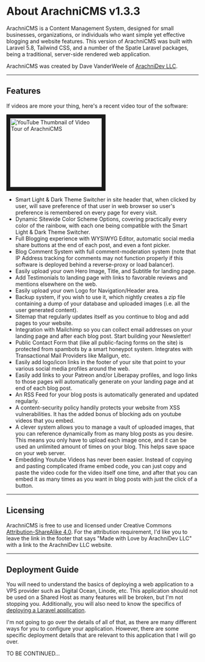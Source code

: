 # About ArachniCMS v1.3.3

ArachniCMS is a Content Management System, designed for small businesses, organizations, or individuals who want simple yet effective blogging and website features. This version of ArachniCMS was built with Laravel 5.8, Tailwind CSS, and a number of the Spatie Laravel packages, being a traditional, server-side rendered web application.

ArachniCMS was created by Dave VanderWeele of [ArachniDev LLC](https://arachni.dev). 

---

## Features

If videos are more your thing, here's a recent video tour of the software:

<a href="http://www.youtube.com/watch?feature=player_embedded&v=pIgI5VkQEy8
" target="_blank"><img src="http://img.youtube.com/vi/pIgI5VkQEy8/0.jpg" 
alt="YouTube Thumbnail of Video Tour of ArachniCMS" width="240" height="180" border="10" /></a>

+ Smart Light & Dark Theme Switcher in site header that, when clicked by user, will save preference of that user in web browser so user's preference is remembered on every page for every visit.
+ Dynamic Sitewide Color Scheme Options, covering practically every color of the rainbow, with each one being compatible with the Smart Light & Dark Theme Switcher.
+ Full Blogging experience with WYSIWYG Editor, automatic social media share buttons at the end of each post, and even a font picker.
+ Blog Comment System with full comment-moderation system (note that IP Address tracking for comments may not function properly if this software is deployed behind a reverse-proxy or load balancer).
+ Easily upload your own Hero Image, Title, and Subtitle for landing page.
+ Add Testimonials to landing page with links to favorable reviews and mentions elsewhere on the web.
+ Easily upload your own Logo for Navigation/Header area.
+ Backup system, if you wish to use it, which nightly creates a zip file containing a dump of your database and uploaded images (i.e. all the user generated content).
+ Sitemap that regularly updates itself as you continue to blog and add pages to your website.
+ Integration with Mailchimp so you can collect email addresses on your landing page and after each blog post. Start building your Newsletter!
+ Public Contact Form that (like all public-facing forms on the site) is protected from spambots by a smart honeypot system. Integrates with Transactional Mail Providers like Mailgun, etc.
+ Easily add logo/icon links in the footer of your site that point to your various social media profiles around the web.
+ Easily add links to your Patreon and/or Liberapay profiles, and logo links to those pages will automatically generate on your landing page and at end of each blog post.
+ An RSS Feed for your blog posts is automatically generated and updated regularly.
+ A content-security policy handily protects your website from XSS vulnerabilities. It has the added bonus of blocking ads on youtube videos that you embed.
+ A clever system allows you to manage a vault of uploaded images, that you can reference dynamically from as many blog posts as you desire. This means you only have to upload each image once, and it can be used an unlimited amount of times on your blog. This helps save space on your web server.
+ Embedding Youtube Videos has never been easier. Instead of copying and pasting complicated iframe embed code, you can just copy and paste the video code for the video itself one time, and after that you can embed it as many times as you want in blog posts with just the click of a button.
---

## Licensing

ArachniCMS is free to use and licensed under Creative Commons [Attribution-ShareAlike 4.0](https://creativecommons.org/licenses/by-sa/4.0/). For the attribution requirement, I'd like you to leave the link in the footer that says "Made with Love by ArachniDev LLC" with a link to the ArachniDev LLC website. 

---

## Deployment Guide

You will need to understand the basics of deploying a web application to a VPS provider such as Digital Ocean, Linode, etc. This application should not be used on a Shared Host as many features will be broken, but I'm not stopping you. Additionally, you will also need to know the specifics of [deploying a Laravel application](https://laravel.com/docs/5.8).

I'm not going to go over the details of all of that, as there are many different ways for you to configure your application. However, there are some specific deployment details that are relevant to this application that I will go over.

TO BE CONTINUED...